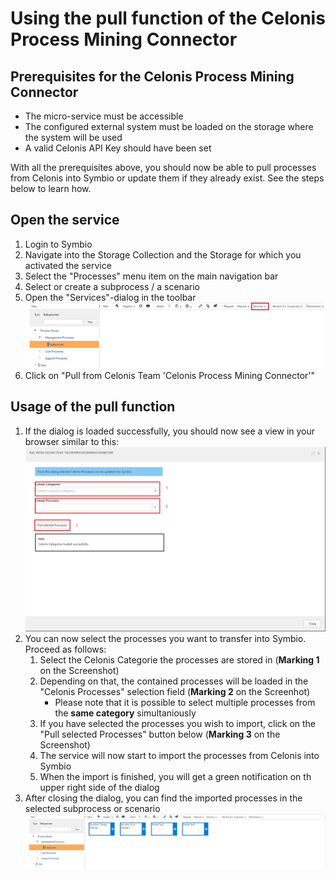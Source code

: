 # Using the pull function of the Celonis Process Mining Connector

## Prerequisites for the Celonis Process Mining Connector
- The micro-service must be accessible
- The configured external system must be loaded on the storage where the system will be used
- A valid Celonis API Key should have been set

With all the prerequisites above, you should now be able to pull processes from Celonis into Symbio or update them if they already exist. See the steps below to learn how.

## Open the service
1. Login to Symbio
1. Navigate into the Storage Collection and the Storage for which you activated the service
1. Select the "Processes" menu item on the main navigation bar
1. Select or create a subprocess / a scenario
1. Open the "Services"-dialog in the toolbar ![select services](media/select-services.png)
1. Click on "Pull from Celonis Team 'Celonis Process Mining Connector'"

## Usage of the pull function
1. If the dialog is loaded successfully, you should now see a view in your browser similar to this:
![pull dialog](media/pull-processes-dialog.png)
1. You can now select the processes you want to transfer into Symbio. Proceed as follows:
    1. Select the Celonis Categorie the processes are stored in (**Marking 1** on the Screenshot)
    2. Depending on that, the contained processes will be loaded in the "Celonis Processes" selection field (**Marking 2** on the Screenhot)
        - Please note that it is possible to select multiple processes from the **same category** simultaniously
    3. If you have selected the processes you wish to import, click on the "Pull selected Processes" button below (**Marking 3** on the Screenshot)
    4. The service will now start to import the processes from Celonis into Symbio
    5. When the import is finished, you will get a green notification on th upper right side of the dialog
1. After closing the dialog, you can find the imported processes in the selected subprocess or scenario ![pull processes result](media/pull-processes-result.png)